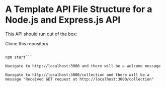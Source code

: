# A Template API File Structure for a Node.js and Express.js API

This API should run out of the box:

Clone this repository

```npm install

npm start```

Navigate to http://localhost:3000 and there will be a welcome message

Navigate to http://localhost:3000/collection and there will be a message "Received GET request at http://localhost:3000/collection"